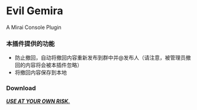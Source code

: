 # Evil Gemira
A Mirai Console Plugin
### 本插件提供的功能
* 防止撤回，自动将撤回内容重新发布到群中并@发布人（请注意，被管理员撤回的内容将会被本插件忽略）
* 将撤回内容保存到本地

### Download
[***USE AT YOUR OWN RISK.***](https://github.com/MarbleGateKeeper/EvilGemira/releases)
